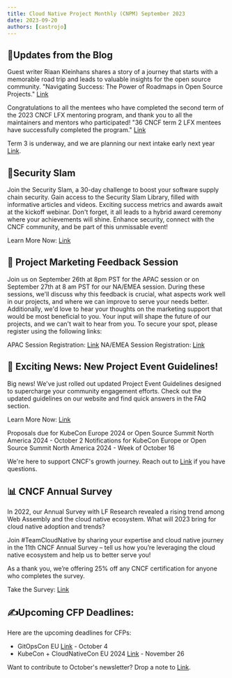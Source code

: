 ```yaml
---
title: Cloud Native Project Monthly (CNPM) September 2023
date: 2023-09-20
authors: [castrojo]
--- 
```


## 📝Updates from the Blog
Guest writer Riaan Kleinhans shares a story of a journey that starts with a memorable road trip and leads to valuable insights for the open source community. 
"Navigating Success: The Power of Roadmaps in Open Source Projects." [Link](https://www.cncf.io/blog/2023/09/14/navigating-success-the-power-of-roadmaps-in-open-source-projects/)

Congratulations to all the mentees who have completed the second term of the 2023 CNCF LFX mentoring program, and thank you to all the maintainers and mentors who participated! 
"36 CNCF term 2 LFX mentees have successfully completed the program." [Link](https://www.cncf.io/blog/2023/09/12/36-cncf-term-2-lfx-mentees-have-successfully-completed-the-program/)

Term 3 is underway, and we are planning our next intake early next year [Link](https://github.com/cncf/mentoring/tree/main/programs/lfx-mentorship/2024/01-Mar-May).


## 🔐Security Slam
Join the Security Slam, a 30-day challenge to boost your software supply chain security. Gain access to the Security Slam Library, filled with informative articles and videos. 
Exciting success metrics and awards await at the kickoff webinar. 
Don't forget, it all leads to a hybrid award ceremony where your achievements will shine. Enhance security, connect with the CNCF community, and be part of this unmissable event! 

Learn More Now: [Link](https://community.cncf.io/cloud-native-security-slam/)

## 📆 Project Marketing Feedback Session
Join us on September 26th at 8pm PST for the APAC session or on September 27th at 8 am PST for our NA/EMEA session.
During these sessions, we'll discuss why this feedback is crucial, what aspects work well in our projects, and where we can improve to serve your needs better. 
Additionally, we'd love to hear your thoughts on the marketing support that would be most beneficial to you. 
Your input will shape the future of our projects, and we can't wait to hear from you. To secure your spot, please register using the following links:

APAC Session Registration: [Link](https://zoom.us/webinar/register/WN_R0-UJq50Q8Cns4LL2P3LHw?utm_source=hs_email&utm_medium=email&_hsenc=p2ANqtz--bymN3kW8AUE2ueJ3jU-U2d6HDZKJT1zrnR37Hyz1NyatHC4jXNcYL95fa4ffPL3swNB87#/)
NA/EMEA Session Registration: [Link](https://zoom.us/webinar/register/WN__QYzfF4EQiCqNMgdCrvjAA?utm_source=hs_email&utm_medium=email&_hsenc=p2ANqtz--bymN3kW8AUE2ueJ3jU-U2d6HDZKJT1zrnR37Hyz1NyatHC4jXNcYL95fa4ffPL3swNB87#/)

## 🌟 Exciting News: New Project Event Guidelines!
Big news! We've just rolled out updated Project Event Guidelines designed to supercharge your community engagement efforts. 
Check out the updated guidelines on our website and find quick answers in the FAQ section.

Learn More Now: [Link](https://events.linuxfoundation.org/kubecon-cloudnativecon-north-america/co-located-events/cncf-hosted-co-located-events-overview/#submit-a-cncf-project-or-co-located-event-proposal)

Proposals due for KubeCon Europe 2024 or Open Source Summit North America 2024 - October 2
Notifications for KubeCon Europe or Open Source Summit North America 2024 - Week of October 16

We're here to support CNCF's growth journey. Reach out to [Link](cncfcolocatedevents@linuxfoundation.org) if you have questions.

## 📊 CNCF Annual Survey
In 2022, our Annual Survey with LF Research revealed a rising trend among Web Assembly and the cloud native ecosystem. What will 2023 bring for cloud native adoption and trends? 

Join #TeamCloudNative by sharing your expertise and cloud native journey in the 11th CNCF Annual Survey – tell us how you’re leveraging the cloud native ecosystem and help us to better serve you!  

As a thank you, we’re offering 25% off any CNCF certification for anyone who completes the survey.

Take the Survey: [Link](https://www.research.net/r/S5BY23R)

## ✍️Upcoming CFP Deadlines:
Here are the upcoming deadlines for CFPs:
- GitOpsCon EU [Link](https://events.linuxfoundation.org/gitopscon-europe/program/cfp/) - October 4
- KubeCon + CloudNativeCon EU 2024 [Link](https://events.linuxfoundation.org/kubecon-cloudnativecon-europe/program/cfp/) - November 26


Want to contribute to October's newsletter? 
Drop a note to [Link](projects@cncf.io).
